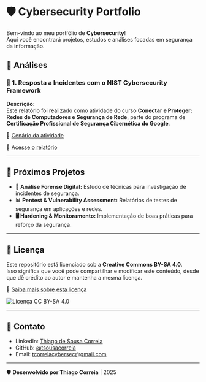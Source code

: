 # 🛡️ Cybersecurity Portfolio

Bem-vindo ao meu portfólio de **Cybersecurity**!   
Aqui você encontrará projetos, estudos e análises focadas em segurança da informação.

## 📂 Análises

### 🔹 1. Resposta a Incidentes com o NIST Cybersecurity Framework
**Descrição:**  
Este relatório foi realizado como atividade do curso **Conectar e Proteger: Redes de Computadores e Segurança de Rede**, parte do programa de **Certificação Profissional de Segurança Cibernética do Google**.

📄 [Cenário da atividade](incident-response/incident-report-nist-scenario.md)

🔗 [Acesse o relatório](incident-response/incident-report-nist.md)

---

## 🚀 Próximos Projetos  
- **🔐 Análise Forense Digital:** Estudo de técnicas para investigação de incidentes de segurança.  
- **📊 Pentest & Vulnerability Assessment:** Relatórios de testes de segurança em aplicações e redes.  
- **🖥️ Hardening & Monitoramento:** Implementação de boas práticas para reforço da segurança.  

---

## 📜 Licença

Este repositório está licenciado sob a **Creative Commons BY-SA 4.0**.  
Isso significa que você pode compartilhar e modificar este conteúdo, desde que dê crédito ao autor e mantenha a mesma licença.  

🔗 [Saiba mais sobre esta licença](https://creativecommons.org/licenses/by-sa/4.0/deed.pt)  

![Licença CC BY-SA 4.0](https://licensebuttons.net/l/by-sa/4.0/88x31.png)

---

## 📧 Contato
- LinkedIn: [Thiago de Sousa Correia](https://linkedin.com/in/tsousacorreia)  
- GitHub: [@tsousacorreia](https://github.com/tsousacorreia)  
- Email: tcorreiacybersec@gmail.com  

---
🛡️ **Desenvolvido por Thiago Correia** | 2025  
